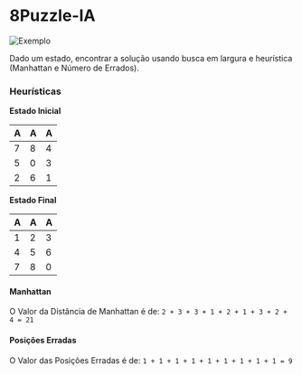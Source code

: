 # 8Puzzle-IA

![Exemplo](https://sandipanweb.files.wordpress.com/2017/03/sol_a0.gif?w=676)

Dado um estado, encontrar a solução usando busca em largura e heurística (Manhattan e Número de Errados).

### Heurísticas

**Estado Inicial**

A|A| A 
-|-|-
7|8|4
5|0|3
2|6|1

**Estado Final**

A|A| A 
-|-|-
1|2|3
4|5|6
7|8|0
#### Manhattan

O Valor da Distância de Manhattan é de: `2 + 3 + 3 + 1 + 2 + 1 + 3 + 2 + 4 = 21`

#### Posições Erradas

O Valor das Posições Erradas é de: `1 + 1 + 1 + 1 + 1 + 1 + 1 + 1 + 1 = 9`
